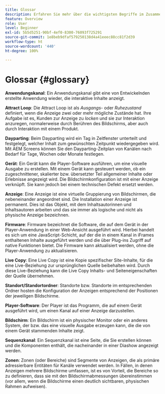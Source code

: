```yaml
---
title: Glossar
description: Erfahren Sie mehr über die wichtigsten Begriffe im Zusammenhang mit AEM Screens.
feature: Overview
role: User
level: Beginner
exl-id: 5b5d5251-90bf-4ef0-8300-76093f725291
source-git-commit: 1e8beb9dfaf579250138d4a41eeec88cc81f2d39
workflow-type: ht
source-wordcount: '440'
ht-degree: 100%

---
```


# Glossar {#glossary}

**Anwendungskanal**: Ein Anwendungskanal gibt eine von Entwickelnden erstellte Anwendung wieder, die interaktive Inhalte anzeigt.

**Attract Loop**: Die Attract Loop ist als *Ausgangs*- oder *Ruhezustand* definiert, wenn die Anzeige zwei oder mehr mögliche Zustände hat. Ihre Aufgabe ist es, Kunden zur Anzeige zu *locken* und sie zur Interaktion anzuregen, normalerweise durch Berühren des Bildschirms, aber auch durch Interaktion mit einem Produkt.

**Dayparting**: Beim Dayparting wird ein Tag in Zeitfenster unterteilt und festgelegt, welcher Inhalt zum gewünschten Zeitpunkt wiedergegeben wird. Mit AEM Screens können Sie den Dayparting-Zeitplan von Kanälen nach Bedarf für Tage, Wochen oder Monate festlegen.

**Gerät**: Ein Gerät kann die Player-Software ausführen, um eine visuelle Ausgabe zu erstellen. Mit einem Gerät kann gesteuert werden, ob ein zugeschnittener, skalierter bzw. übersetzter Teil allgemeiner Inhalte oder Erlebnisse angezeigt wird. Die Bildschirmkonfiguration ist mit einer Anzeige verknüpft. Sie kann jedoch bei einem technischen Defekt ersetzt werden.

**Anzeige**: Eine Anzeige ist eine virtuelle Gruppierung von Bildschirmen, die nebeneinander angeordnet sind. Die Installation einer Anzeige ist permanent. Dies ist das Objekt, mit dem Inhaltsautorinnen und Inhaltsautoren arbeiten und das sie immer als logische und nicht als physische Anzeige bezeichnen.

**Firmware**: Firmware bezeichnet die Software, die auf dem Gerät in der Player-Anwendung in einer Web-Ansicht ausgeführt wird. Hierbei handelt es sich um eine JavaScript-Schicht, auf der die in einem Kanal in iFrames enthaltenen Inhalte ausgeführt werden und die über Plug-ins Zugriff auf native Funktionen bietet. Die Firmware kann aktualisiert werden, ohne die Player-Anwendung zu aktualisieren.

**Live Copy**: Eine Live Copy ist eine Kopie spezifischer Site-Inhalte, für die eine Live-Beziehung zur ursprünglichen Quelle beibehalten wird. Durch diese Live-Beziehung kann die Live Copy Inhalts- und Seiteneigenschaften der Quelle übernehmen.

**Standort/Standortordner**: Standorte bzw. Standorte im entsprechenden Ordner hosten die Konfiguration der Anzeigen entsprechend der Positionen der jeweiligen Bildschirme.

**Player-Software**: Der Player ist das Programm, die auf einem Gerät ausgeführt wird, um einen Kanal auf einer Anzeige darzustellen.

**Bildschirm**: Ein Bildschirm ist ein physischer Monitor oder ein anderes System, der bzw. das eine visuelle Ausgabe erzeugen kann, die die von einem Gerät stammenden Inhalte zeigt.

**Sequenzkanal**: Ein Sequenzkanal ist eine Seite, die Sie erstellen können und die Komponenten enthält, die nacheinander in einer Diashow angezeigt werden.

**Zonen**: Zonen (oder Bereiche) sind Segmente von Anzeigen, die als primäre adressierbare Entitäten für Kanäle verwendet werden. In Fällen, in denen Anzeigen mehrere Bildschirme umfassen, ist es von Vorteil, die Bereiche so zu definieren, dass sie mit den Bildschirmabmessungen übereinstimmen (vor allem, wenn die Bildschirme einen deutlich sichtbaren, physischen Rahmen aufweisen).
